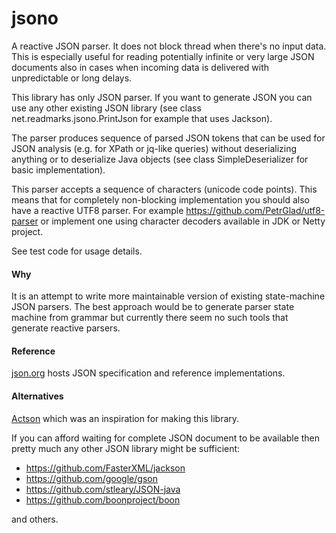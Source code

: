 # jsono

A reactive JSON parser. It does not block thread when there's no input data.
This is especially useful for reading potentially infinite or very large JSON documents 
also in cases when incoming data is delivered with unpredictable or long delays.

This library has only JSON parser. If you want to generate JSON you can use any other 
existing JSON library (see class net.readmarks.jsono.PrintJson for example 
that uses Jackson).

The parser produces sequence of parsed JSON tokens that can be used for JSON analysis
(e.g. for XPath or jq-like queries) without deserializing anything or to deserialize 
Java objects (see class SimpleDeserializer for basic implementation).

This parser accepts a sequence of characters (unicode code points).
This means that for completely non-blocking implementation you should also have
a reactive UTF8 parser.
For example https://github.com/PetrGlad/utf8-parser or implement one using 
character decoders available in JDK or Netty project.

See test code for usage details.

#### Why

It is an attempt to write more maintainable version of existing state-machine JSON parsers.
The best approach would be to generate parser state machine from grammar but currently 
there seem no such tools that generate reactive parsers.

#### Reference

[json.org](http://json.org/) hosts JSON specification and reference implementations. 

#### Alternatives

[Actson](https://github.com/michel-kraemer/actson) which was an inspiration 
for making this library. 

If you can afford waiting for complete JSON document to be
available then pretty much any other JSON library might be sufficient:

* https://github.com/FasterXML/jackson
* https://github.com/google/gson
* https://github.com/stleary/JSON-java
* https://github.com/boonproject/boon

and others.
